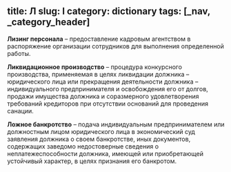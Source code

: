 title: Л
slug: l
category: dictionary
tags: [_nav, _category_header]
---

__Лизинг персонала__ – предоставление кадровым агентством в распоряжение организации сотрудников для выполнения определенной работы. 

__Ликвидационное производство__ – процедура конкурсного производства, применяемая в целях ликвидации должника – юридического лица или прекращения деятельности должника – индивидуального предпринимателя и освобождения его от долгов, продажи имущества должника и соразмерного удовлетворения требований кредиторов при отсутствии оснований для проведения санации.

__Ложное банкротство__ – подача индивидуальным предпринимателем или должностным лицом юридического лица в экономический суд заявления должника о своем банкротстве, иных документов, содержащих заведомо недостоверные сведения о неплатежеспособности должника, имеющей или приобретающей устойчивый характер, в целях признания его банкротом.
